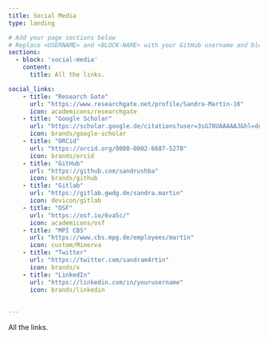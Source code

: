 ```yaml
---
title: Social Media
type: landing

# Add your page sections below
# Replace <USERNAME> and <BLOCK-NAME> with your GitHub username and block name, respectively.
sections:
  - block: 'social-media'
    content:
      title: All the links.

social_links:
    - title: "Research Gate"
      url: "https://www.researchgate.net/profile/Sandra-Martin-16"
      icon: academicons/researchgate
    - title: "Google Scholar"
      url: "https://scholar.google.de/citations?user=3sG78UAAAAAJ&hl=de"
      icon: brands/google-scholar  
    - title: "ORCid"
      url: "https://orcid.org/0000-0002-6687-5278"
      icon: brands/orcid
    - title: "GitHub"
      url: "https://github.com/sandrushba"
      icon: brands/github
    - title: "Gitlab"
      url: "https://gitlab.gwdg.de/sandra.martin"
      icon: devicon/gitlab
    - title: "OSF"
      url: "https://osf.io/6va5c/"
      icon: academicons/osf
    - title: "MPI CBS"
      url: "https://www.cbs.mpg.de/employees/martin"
      icon: custom/Minerva
    - title: "Twitter"
      url: "https://twitter.com/sandram4rtin"
      icon: brands/x
    - title: "LinkedIn"
      url: "https://linkedin.com/in/yourusername"
      icon: brands/linkedin
    
 
---
```


All the links.


